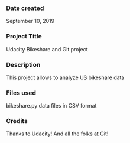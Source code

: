 ### Date created
September 10, 2019

### Project Title
Udacity Bikeshare and Git project

### Description
This project allows to analyze US bikeshare data

### Files used
bikeshare.py
data files in CSV format

### Credits
Thanks to Udacity!
And all the folks at Git!
